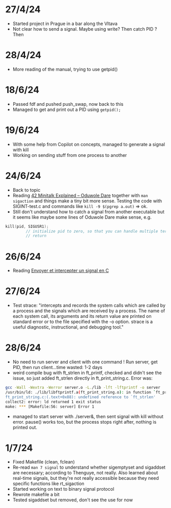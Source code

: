 # 27/4/24
- Started project in Prague in a bar along the Vltava
- Not clear how to send a signal. Maybe using write? Then catch PID ? Then 

# 28/4/24
- More reading of the manual, trying to use getpid()

# 18/6/24
- Passed fdf and pushed push_swap, now back to this
- Managed to get and print out a PID using `getpid();`

# 19/6/24
- With some help from Copilot on concepts, managed to generate a signal with kill
- Working on sending stuff from one process to another

# 24/6/24
- Back to topic
- Reading [42 Minitalk Explained – Oduwole Dare](https://medium.com/@oduwoledare/42-minitalk-explained-5b236adc2c24) together with `man sigaction` and things make a tiny bit more sense. Testing the code with SIGINT-test.c and commands like `kill -9 $(pgrep a.out)` => ok.
- Still don't understand how to catch a signal from another executable but it seems like maybe some lines of Oduwole Dare make sense, e.g.
```c
kill(pid, SIGUSR1);
         // initialize pid to zero, so that you can handle multiple terminals
         // return
```

# 26/6/24
- Reading [Envoyer et intercepter un signal en C](https://www.codequoi.com/envoyer-et-intercepter-un-signal-en-c/)

# 27/6/24
- Test strace: "intercepts and records the system calls which are called by a process and the signals which are received by a process.  The name of each system call, its arguments and its return value are printed on standard error or to the file specified with the -o option. strace is a useful diagnostic, instructional, and debugging tool."

# 28/6/24
- No need to run server and client with one command ! Run server, get PID, then 
run client...time wasted: 1-2 days
- weird compile bug with ft_strlen in ft_printf, checked and didn't see the issue,
so just added ft_strlen directly in ft_print_string.c.
Error was:
```bash
gcc -Wall -Wextra -Werror server.o -L./lib -lft -lftprintf -o server
/usr/bin/ld: ./lib/libftprintf.a(ft_print_string.o): in function `ft_print_string':
ft_print_string.c:(.text+0x88): undefined reference to `ft_strlen'
collect2: error: ld returned 1 exit status
make: *** [Makefile:56: server] Error 1
```
- managed to start server with ./server&, then sent signal with kill without error. pause() works too, but the process stops right after, nothing is printed out.

# 1/7/24
- Fixed Makefile (clean, fclean)
- Re-read `man 7 signal` to understand whether sigemptyset and sigaddset are necessary; according to Thenguye, not really. Also learned about real-time signals, but they're not really accessible because they need specific functions like rt_sigaction
- Started working on text to binary signal protocol
- Rewrote makefile a bit
- Tested sigaddset but removed, don't see the use for now